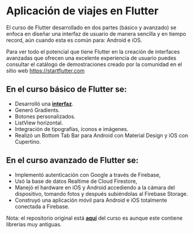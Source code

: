 # Aplicación de viajes en Flutter

El curso de Flutter desarrollado en dos partes (básico y avanzado) se enfoca en diseñar una interfaz de usuario de manera sencilla y en tiempo record, aún cuando esta es común para: Android e iOS.

Para ver todo el potencial que tiene Flutter en la creación de interfaces avanzadas que ofrecen una excelente experiencia de usuario puedes consultar el catálogo de demostraciones creado por la comunidad en el sitio web https://startflutter.com

## En el curso básico de Flutter se:

- Desarrolló una [**interfaz**](uplabs.com "interfaz").
- Generó Gradients.
- Botones personalizados.
- ListView horizontal.
- Integración de tipografías, íconos e imágenes.
- Realizó un Bottom Tab Bar para Android con Material Design y iOS con Cupertino.

## En el curso avanzado de Flutter se:

- Implementó autenticación con Google a través de Firebase, 
- Usó la base de datos Realtime de Cloud Firestore, 
- Manejó el hardware en iOS y Android accediendo a la cámara del dispositivo, tomando fotos y después subiéndolas al Firebase Storage. 
- Construyó una aplicación móvil para Android e iOS totalmente conectada a Firebase.

Nota: el repositorio original está [**aquí**](https://github.com/anncode1/Curso-de-Flutter-Avanzado-en-Platzi/tree/29.ManageImageFirebaseStorage "aquí") del curso es  aunque este contiene librerias muy antiguas. 
